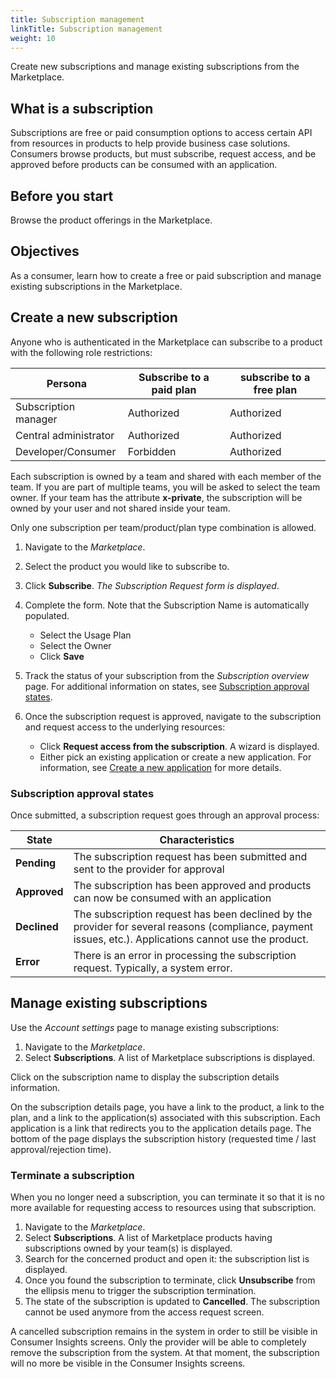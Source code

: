 ```yaml
---
title: Subscription management
linkTitle: Subscription management
weight: 10
---
```


Create new subscriptions and manage existing subscriptions from the Marketplace.

## What is a subscription

Subscriptions are free or paid consumption options to access certain API from resources in products to help provide business case solutions. Consumers browse products, but must subscribe, request access, and be approved before products can be consumed with an application.

## Before you start

Browse the product offerings in the Marketplace.

## Objectives

As a consumer, learn how to create a free or paid subscription and manage existing subscriptions in the Marketplace.

## Create a new subscription

Anyone who is authenticated in the Marketplace can subscribe to a product with the following role restrictions:

| Persona               | Subscribe to a paid plan | subscribe to a free plan |
|-----------------------|--------------------------|--------------------------|
| Subscription manager  | Authorized               | Authorized               |
| Central administrator | Authorized               | Authorized               |
| Developer/Consumer    | Forbidden                | Authorized               |

Each subscription is owned by a team and shared with each member of the team. If you are part of multiple teams, you will be asked to select the team owner. If your team has the attribute **x-private**, the subscription will be owned by your user and not shared inside your team.

Only one subscription per team/product/plan type combination is allowed.

1. Navigate to the *Marketplace*.
2. Select the product you would like to subscribe to.
3. Click **Subscribe**. *The Subscription Request form is displayed*.
4. Complete the form. Note that the Subscription Name is automatically populated.

    * Select the Usage Plan
    * Select the Owner
    * Click **Save**

5. Track the status of your subscription from the *Subscription overview* page. For additional information on states, see [Subscription approval states](#subscription-approval-states).
6. Once the subscription request is approved, navigate to the subscription and request access to the underlying resources:

    * Click **Request access from the subscription**. A wizard is displayed.
    * Either pick an existing application or create a new application. For information, see [Create a new application](/docs/manage_marketplace/consumer_experience/application_management#create-a-new-application) for more details.

### Subscription approval states

Once submitted, a subscription request goes through an approval process:

| State         | Characteristics                                                             |
|---------------|-----------------------------------------------------------------------------|
| **Pending**   | The subscription request has been submitted and sent to the provider for approval |
| **Approved**  | The subscription has been approved and products can now be consumed with an application |
| **Declined**  | The subscription request has been declined by the provider for several reasons (compliance, payment issues, etc.). Applications cannot use the product. |
| **Error**     | There is an error in processing the subscription request. Typically, a system error. |

## Manage existing subscriptions

Use the *Account settings* page to manage existing subscriptions:

1. Navigate to the *Marketplace*.
2. Select **Subscriptions**. A list of Marketplace subscriptions is displayed.

Click on the subscription name to display the subscription details information.

On the subscription details page, you have a link to the product, a link to the plan, and a link to the application(s) associated with this subscription. Each application is a link that redirects you to the application details page. The bottom of the page displays the subscription history (requested time / last approval/rejection time).

### Terminate a subscription

When you no longer need a subscription, you can terminate it so that it is no more available for requesting access to resources using that subscription.

1. Navigate to the *Marketplace*.
2. Select **Subscriptions**. A list of Marketplace products having subscriptions owned by your team(s) is displayed.
3. Search for the concerned product and open it: the subscription list is displayed.
4. Once you found the subscription to terminate, click **Unsubscribe** from the ellipsis menu to trigger the subscription termination.
5. The state of the subscription is updated to **Cancelled**. The subscription cannot be used anymore from the access request screen.

A cancelled subscription remains in the system in order to still be visible in Consumer Insights screens. Only the provider will be able to completely remove the subscription from the system. At that moment, the subscription will no more be visible in the Consumer Insights screens.